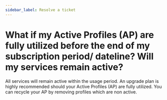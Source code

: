 ```yaml
---
sidebar_label: Resolve a ticket
---
```


# What if my Active Profiles (AP) are fully utilized before the end of my subscription period/ dateline? Will my services remain active?

All services will remain active within the usage period. An upgrade plan is highly recommended should your Active Profiles (AP) are fully utilized. You can recycle your AP by removing profiles which are non active.
